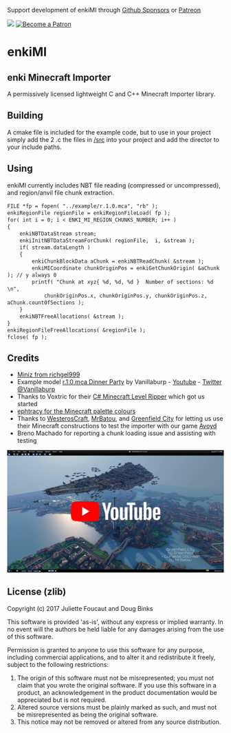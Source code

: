 Support development of enkiMI through [Github Sponsors](https://github.com/sponsors/dougbinks) or [Patreon](https://www.patreon.com/enkisoftware)

[<img src="https://img.shields.io/static/v1?logo=github&label=Github&message=Sponsor&color=#ea4aaa" width="200"/>](https://github.com/sponsors/dougbinks)    [<img src="https://c5.patreon.com/external/logo/become_a_patron_button@2x.png" alt="Become a Patron" width="150"/>](https://www.patreon.com/enkisoftware)

# enkiMI

## enki Minecraft Importer

A permissively licensed lightweight C and C++ Minecraft Importer library.

## Building

A cmake file is included for the example code, but to use in your project simply add the 2 .c the files in [/src](https://github.com/dougbinks/enkiMI/tree/master/src) into your project and add the director to your include paths.

## Using

enkiMI currently includes NBT file reading (compressed or uncompressed), and region/anvil file chunk extraction.

```
FILE *fp = fopen( "../example/r.1.0.mca", "rb" );
enkiRegionFile regionFile = enkiRegionFileLoad( fp );
for( int i = 0; i < ENKI_MI_REGION_CHUNKS_NUMBER; i++ )
{
    enkiNBTDataStream stream;
    enkiInitNBTDataStreamForChunk( regionFile,  i, &stream );
    if( stream.dataLength )
    {
        enkiChunkBlockData aChunk = enkiNBTReadChunk( &stream );
        enkiMICoordinate chunkOriginPos = enkiGetChunkOrigin( &aChunk ); // y always 0
        printf( "Chunk at xyz{ %d, %d, %d }  Number of sections: %d \n",
            chunkOriginPos.x, chunkOriginPos.y, chunkOriginPos.z, aChunk.countOfSections );
    }
    enkiNBTFreeAllocations( &stream );
}
enkiRegionFileFreeAllocations( &regionFile );
fclose( fp );
```

## Credits

* [Miniz from richgel999](https://github.com/richgel999/miniz)  
* Example model [r.1.0.mca Dinner Party](http://www.planetminecraft.com/project/minecraft-custom-modeling-dinner-party/) by Vanillaburp - [Youtube](https://www.youtube.com/user/vanillaburp) - [Twitter @Vanillaburp](https://www.twitter.com/Vanillaburp)  
* Thanks to Voxtric for their [C# Minecraft Level Ripper](https://github.com/Voxtric/Minecraft-Level-Ripper) which got us started  
* [ephtracy for the Minecraft palette colours](http://ephtracy.github.io/)  
* Thanks to [WesterosCraft](http://www.westeroscraft.com/guide), [MrBatou](https://www.planetminecraft.com/project/cuirass-dsd-401-by-mrbatou-download-cinematic/), and [Greenfield City](http://www.greenfieldmc.net) for letting us use their Minecraft constructions to test the importer with our game [Avoyd](https://www.avoyd.com)  
* Breno Machado for reporting a chunk loading issue and assisting with testing

[![Two Minecraft constructions imported into Avoyd: Greenfield City and MrBatou Cuirassé DSD-401 with link to Youtube showcase video](https://raw.githubusercontent.com/dougbinks/images/master/Avoyd_2021-01-18_YoutubeThumbnailForGithub.jpg)](https://www.youtube.com/watch?v=n8oiVRhzwxE)


## License (zlib)

Copyright (c) 2017 Juliette Foucaut and Doug Binks

This software is provided 'as-is', without any express or implied
warranty. In no event will the authors be held liable for any damages
arising from the use of this software.

Permission is granted to anyone to use this software for any purpose,
including commercial applications, and to alter it and redistribute it
freely, subject to the following restrictions:

1. The origin of this software must not be misrepresented; you must not
   claim that you wrote the original software. If you use this software
   in a product, an acknowledgement in the product documentation would be
   appreciated but is not required.
2. Altered source versions must be plainly marked as such, and must not be
   misrepresented as being the original software.
3. This notice may not be removed or altered from any source distribution.




